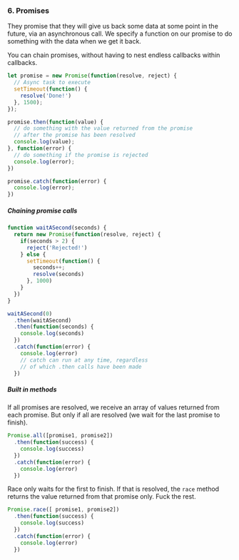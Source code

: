 ### 6. Promises

They promise that they will give us back some data at some point in the future, via an asynchronous call. We specify a function on our promise to do something with the data when we get it back.

You can chain promises, without having to nest endless callbacks within callbacks.

```javascript
let promise = new Promise(function(resolve, reject) {
  // Async task to execute
  setTimeout(function() {
    resolve('Done!')
  }, 1500);
});

promise.then(function(value) {
  // do something with the value returned from the promise
  // after the promise has been resolved
  console.log(value);
}, function(error) {
  // do something if the promise is rejected
  console.log(error);
})

promise.catch(function(error) {
  console.log(error);
})

```

##### Chaining promise calls

```javascript
function waitASecond(seconds) {
  return new Promise(function(resolve, reject) {
    if(seconds > 2) {
      reject('Rejected!')
    } else {
      setTimeout(function() {
        seconds++;
        resolve(seconds)
      }, 1000)
    }
  })
}

waitASecond(0)
  .then(waitASecond)
  .then(function(seconds) {
    console.log(seconds)
  })
  .catch(function(error) {
    console.log(error)
    // catch can run at any time, regardless
    // of which .then calls have been made
  })
```

##### Built in methods

If all promises are resolved, we receive an array of values returned from each promise. But only if all are resolved (we wait for the last promise to finish).

```javascript
Promise.all([promise1, promise2])
  .then(function(success) {
    console.log(success)
  })
  .catch(function(error) {
    console.log(error)
  })
```

Race only waits for the first to finish. If that is resolved, the `race` method returns the value returned from that promise only. Fuck the rest.


```javascript
Promise.race([ promise1, promise2])
  .then(function(success) {
    console.log(success)
  })
  .catch(function(error) {
    console.log(error)
  })
```
